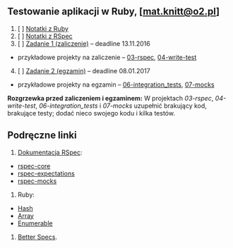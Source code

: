 ## Testowanie aplikacji w Ruby, [mat.knitt@o2.pl]

1. [ ] [Notatki z Ruby](ruby.md)
2. [ ] [Notatki z RSpec](rspec.md)
3. [ ] [Zadanie 1 (zaliczenie)](/spec) – deadline 13.11.2016
  - przykładowe projekty na zaliczenie –
  [03-rspec](https://github.com/egzamin/tar/tree/master/labs/03-rspec),
  [04-write-test](https://github.com/egzamin/tar/tree/master/labs/04-write_tests)
4. [ ] [Zadanie 2 (egzamin)](/) – deadline 08.01.2017
  - przykładowe projekty na egzamin –
  [06-integration_tests](https://github.com/egzamin/tar/tree/master/labs/06-integration_tests),
  [07-mocks](https://github.com/egzamin/tar/tree/master/labs/07-mocks)

**Rozgrzewka przed zaliczeniem i egzaminem:**
W projektach _03-rspec_, _04-write-test_, _06-integration_tests_ i _07-mocks_
uzupełnić brakujący kod, brakujące testy; dodać nieco swojego kodu i kilka testów.


## Podręczne linki

1. [Dokumentacja RSpec](http://rspec.info/):
  - [rspec-core](https://github.com/rspec/rspec-core)
  - [rspec-expectations](https://github.com/rspec/rspec-expectations)
  - [rspec-mocks](https://github.com/rspec/rspec-mocks)
1. Ruby:
  - [Hash](http://ruby-doc.org/core-2.2.3/Hash.html)
  - [Array](http://ruby-doc.org/core-2.2.3/Array.html)
  - [Enumerable](http://ruby-doc.org/core-2.2.3/Enumerable.html)
1. [Better Specs](http://betterspecs.org/).
